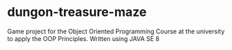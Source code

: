 # dungon-treasure-maze
Game project for the Object Oriented Programming Course at the university to apply the OOP Principles. Written using JAVA SE 8
